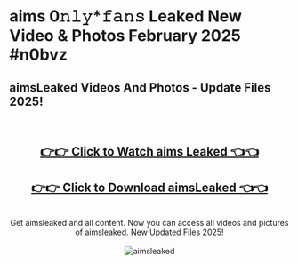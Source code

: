 # aims 0𝚗𝚕𝚢*𝚏𝚊𝚗𝚜 Leaked New Video & Photos February 2025 #n0bvz

<h2>aimsLeaked Videos And Photos - Update Files 2025!</h2>
<br>
<div align="center">
<h2><a href="https://mediaupload.pro?title=aims&ref=11F" rel="nofollow">👉👉 Click to Watch aims Leaked 👈👈</a></h2>
<h2><a href="https://mediaupload.pro?title=aims&ref=11F" rel="nofollow">👉👉 Click to Download aimsLeaked 👈👈</a></h2>
<br>
Get aimsleaked and all content. Now you can access all videos and pictures of aimsleaked. New Updated Files 2025!
<br>
<br>
<a href="https://mediaupload.pro?title=aims&ref=11F" rel="nofollow" data-target="animated-image.originalLink"><img src="https://i.ibb.co/Gkj2r4b/banner.png" alt="aimsleaked" style="max-width: 100%; display: inline-block;" data-target="animated-image.originalImage"></a>
</div>
<br>

